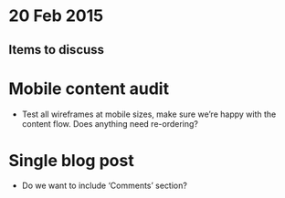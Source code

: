 # 20 Feb 2015

## Items to discuss

# Mobile content audit
* Test all wireframes at mobile sizes, make sure we’re happy with the content flow. Does anything need re-ordering?

# Single blog post
* Do we want to include ‘Comments’ section?